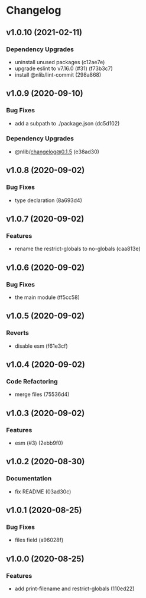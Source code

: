 # Changelog

## v1.0.10 (2021-02-11)

### Dependency Upgrades

- uninstall unused packages (c12ae7e)
- upgrade eslint to v7.16.0 (#31) (f73b3c7)
- install @nlib/lint-commit (298a868)


## v1.0.9 (2020-09-10)

### Bug Fixes

- add a subpath to ./package.json (dc5d102)

### Dependency Upgrades

- @nlib/changelog@0.1.5 (e38ad30)


## v1.0.8 (2020-09-02)

### Bug Fixes

- type declaration (8a693d4)


## v1.0.7 (2020-09-02)

### Features

- rename the restrict-globals to no-globals (caa813e)


## v1.0.6 (2020-09-02)

### Bug Fixes

- the main module (ff5cc58)


## v1.0.5 (2020-09-02)

### Reverts

- disable esm (f61e3cf)


## v1.0.4 (2020-09-02)

### Code Refactoring

- merge files (75536d4)


## v1.0.3 (2020-09-02)

### Features

- esm (#3) (2ebb9f0)


## v1.0.2 (2020-08-30)

### Documentation

- fix README (03ad30c)


## v1.0.1 (2020-08-25)

### Bug Fixes

- files field (a96028f)


## v1.0.0 (2020-08-25)

### Features

- add print-filename and restrict-globals (110ed22)


